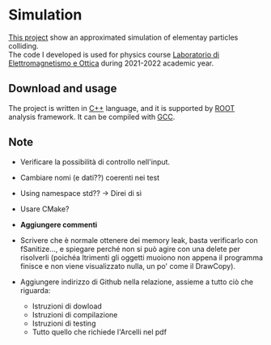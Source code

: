 # Simulation

[This project](#simulation) show an approximated simulation of elementay particles colliding.\
The code I developed is used for physics course [Laboratorio di Elettromagnetismo e 
Ottica](https://www.unibo.it/it/didattica/insegnamenti/insegnamento/2022/434322) during 2021-2022 academic year.

## Download and usage

The project is written in [C++](https://isocpp.org/) language, and it is supported by 
[ROOT](https://root.cern.ch/) analysis framework. It can be compiled with [GCC](https://gcc.gnu.org/).

## Note

- Verificare la possibilità di controllo nell'input.
- Cambiare nomi (e dati??) coerenti nei test
- Using namespace std?? -> Direi di sì
- Usare CMake?
- **Aggiungere commenti**
- Scrivere che è normale ottenere dei memory leak, basta verificarlo con fSanitize..., e spiegare perché non si può agire con una delete per risolverli (poichéa ltrimenti gli oggetti muoiono non appena il programma finisce e non viene visualizzato nulla, un po' come il DrawCopy).
- Aggiungere indirizzo di Github nella relazione, assieme a tutto ciò che riguarda:

    - Istruzioni di dowload
    - Istruzioni di compilazione
    - Istruzioni di testing
    - Tutto quello che richiede l'Arcelli nel pdf

